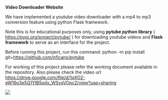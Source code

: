 **Video Downloader Website**

We have implemented a youtube video downloader with a mp4 to mp3 conversion feature using python Flask framework.

Note this is for educational purposes only, using **pytube python library** ( https://pypi.org/project/pytube/ ) for downloading youtube videos and **Flask framework** to serve as an interface for the project.

Before running this project, run this command: python -m pip install git+https://github.com/nficano/pytube

For working of this project please refer the working document available in the repository. 
Also please check the video url https://drive.google.com/file/d/1qXO2-eW16o3e5Q1YIB5pdx_WSvsVOpc2/view?usp=sharing

![](https://github.com/mohitsshetty986/Personal-Projects/blob/master/Youtube%20video%20downloader/main%20page.jpg)
